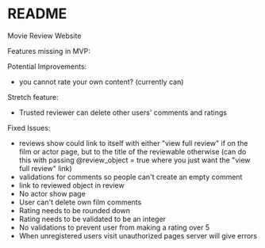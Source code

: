 # README

Movie Review Website

Features missing in MVP:

Potential Improvements:
- you cannot rate your own content? (currently can)

Stretch feature:
- Trusted reviewer can delete other users' comments and ratings

Fixed Issues:
- reviews show could link to itself with either "view full review" if on the film or actor page, but to the title of the reviewable otherwise (can do this with passing @review_object = true where you just want the "view full review" link)
- validations for comments so people can't create an empty comment
- link to reviewed object in review
- No actor show page
- User can't delete own film comments
- Rating needs to be rounded down
- Rating needs to be validated to be an integer
- No validations to prevent user from making a rating over 5
- When unregistered users visit unauthorized pages server will give errors
